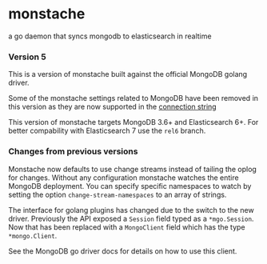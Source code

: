 # monstache
a go daemon that syncs mongodb to elasticsearch in realtime

### Version 5

This is a version of monstache built against the official MongoDB golang driver.

Some of the monstache settings related to MongoDB have been removed in this version as they are now supported in the 
[connection string](https://github.com/mongodb/mongo-go-driver/blob/v1.0.0/x/network/connstring/connstring.go)

This version of monstache targets MongoDB 3.6+ and Elasticsearch 6+. For better compability with Elasticsearch 7 use
the `rel6` branch.

### Changes from previous versions

Monstache now defaults to use change streams instead of tailing the oplog for changes.  Without any configuration
monstache watches the entire MongoDB deployment.  You can specify specific namespaces to watch by setting the option
`change-stream-namespaces` to an array of strings.

The interface for golang plugins has changed due to the switch to the new driver. Previously the API exposed
a `Session` field typed as a `*mgo.Session`.  Now that has been replaced with a `MongoClient` field which has the type
`*mongo.Client`. 

See the MongoDB go driver docs for details on how to use this client.
